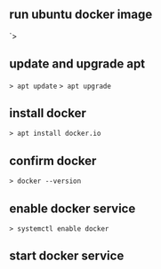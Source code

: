 ## run ubuntu docker image
`> 
## update and upgrade apt
`> apt update`
`> apt upgrade`

## install docker
`> apt install docker.io`

## confirm docker
`> docker --version`

## enable docker service
`> systemctl enable docker`

## start docker service 
